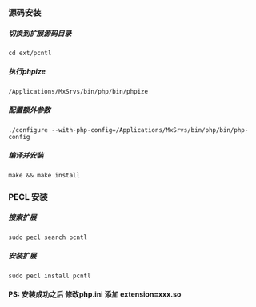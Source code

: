 ### 源码安装



##### 切换到扩展源码目录

`cd ext/pcntl`

##### 执行phpize

`/Applications/MxSrvs/bin/php/bin/phpize`

##### 配置额外参数

`./configure --with-php-config=/Applications/MxSrvs/bin/php/bin/php-config`

##### 编译并安装

`make && make install`



### PECL 安装



##### 搜索扩展

`sudo pecl search pcntl`

##### 安装扩展

`sudo pecl install pcntl`



#### PS: 安装成功之后 修改php.ini 添加 extension=xxx.so 